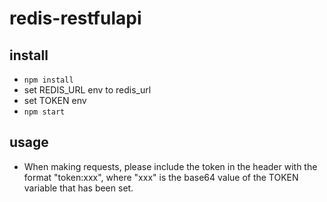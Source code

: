# redis-restfulapi
## install
- `npm install`
- set REDIS_URL env to redis_url
- set TOKEN env 
- `npm start`
## usage
- When making requests, please include the token in the header with the format "token:xxx", where "xxx" is the base64 value of the TOKEN variable that has been set.
  
